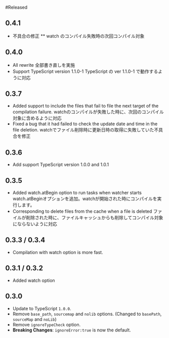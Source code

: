 #Released

## 0.4.1
* 不具合の修正
** watch のコンパイル失敗時の次回コンパイル対象

## 0.4.0
* All rewrite
  全部書き直しを実施
* Support TypeScript version 1.1.0-1
  TypeScript の ver 1.1.0-1 で動作するように対応

## 0.3.7
* Added support to include the files that fail to file the next target of the compilation failure.
  watchのコンパイルが失敗した時に、次回のコンパイル対象に含めるように対応
* Fixed a bug that it had failed to check the update date and time in the file deletion.
  watchでファイル削除時に更新日時の取得に失敗していた不具合を修正

## 0.3.6
* Add support TypeScript version 1.0.0 and 1.0.1

## 0.3.5
* Added watch.atBegin option to run tasks when watcher starts
  watch.atBeginオプションを追加。watchが開始された時にコンパイルを実行します。
* Corresponding to delete files from the cache when a file is deleted
  ファイルが削除された時に、ファイルキャッシュからも削除してコンパイル対象にならないように対応

## 0.3.3 / 0.3.4
* Compilation with watch option is more fast.

## 0.3.1 / 0.3.2
* Added watch option

## 0.3.0
* Update to TypeScript `1.0.0`.
* Remove `base_path`, `sourcemap` and `nolib` options. (Changed to `basePath`, `sourceMap` and `noLib`)
* Remove `ignoreTypeCheck` option.
* **Breaking Changes**: `ignoreError:true` is now the default.
